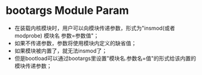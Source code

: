 # bootargs Module Param

* 在装载内核模块时，用户可以向模块传递参数，形式为"insmod(或者modprobe) 模块名 参数=参数值"；
* 如果不传递参数，参数将使用模块内定义的缺省值；
* 如果模块被内置了，就无法insmod了；
* 但是bootload可以通过bootargs里设置"模块名.参数名=值"的形式给该内置的模块传递参数；
